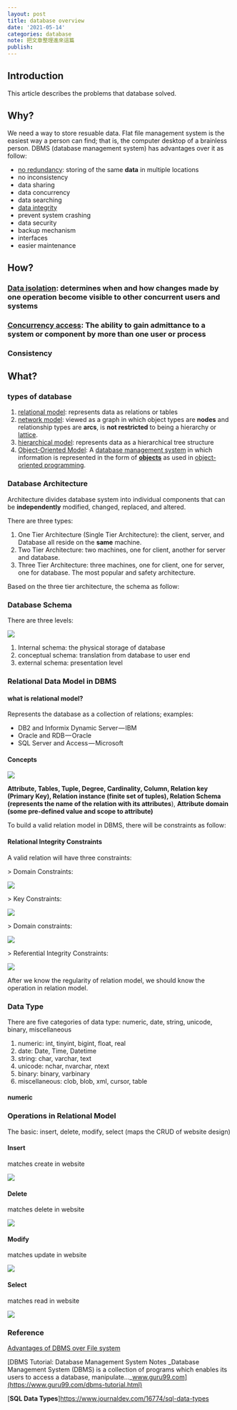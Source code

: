 ```yaml
---
layout: post
title: database overview
date: '2021-05-14'
categories: database
note: 把文章整理進來這篇
publish:
---
```


## Introduction

This article describes the problems that database solved.

## Why?

We need a way to store resuable data. Flat file management system is the easiest way a person can find; that is, the computer desktop of a brainless person. DBMS (database management system) has advantages over it as follow:

* [no redundancy](https://en.wikipedia.org/wiki/Data_redundancy): storing of the same **data** in multiple locations
* no inconsistency
* data sharing
* data concurrency
* data searching
* [data integrity]()
* prevent system crashing
* data security
* backup mechanism
* interfaces
* easier maintenance

## How?

### [Data isolation](https://en.wikipedia.org/wiki/Isolation_%28database_systems%29): determines when and how changes made by one operation become **visible** to other concurrent users and systems

### [Concurrency access](https://en.wikipedia.org/wiki/Concurrency_control): The ability to gain admittance to a system or component by more than one user or process

### Consistency

## What?

### types of database

1.  [relational model](https://en.wikipedia.org/wiki/Relational_model): represents data as relations or tables
2.  [network model](https://en.wikipedia.org/wiki/Network_model): viewed as a graph in which object types are **nodes** and relationship types are **arcs**, is **not restricted** to being a hierarchy or [lattice](https://en.wikipedia.org/wiki/Lattice_graph "Lattice graph").
3.  [hierarchical model](https://en.wikipedia.org/wiki/Hierarchical_database_model): represents data as a hierarchical tree structure
4.  [Object-Oriented Model](https://en.wikipedia.org/wiki/Object_database): A [database management system](https://en.wikipedia.org/wiki/Database_management_system "Database management system") in which information is represented in the form of [**objects**](https://en.wikipedia.org/wiki/Object_%28computer_science%29 "Object (computer science)") as used in [object-oriented programming](https://en.wikipedia.org/wiki/Object-oriented_programming "Object-oriented programming").

### Database Architecture

Architecture divides database system into individual components that can be **independently** modified, changed, replaced, and altered.

There are three types:

1.  One Tier Architecture (Single Tier Architecture): the client, server, and Database all reside on the **same** machine.
2.  Two Tier Architecture: two machines, one for client, another for server and database.
3.  Three Tier Architecture: three machines, one for client, one for server, one for database. The most popular and safety architecture.

Based on the three tier architecture, the schema as follow:

### Database Schema

There are three levels:

![](/Users/chenyongzhe/coding/practice_not_for_github/javascript_practice/medium-to-markdown/medium-export/posts/md_1623056197395/img/1__5BPi61Rq__wIzkcpVfEG9LQ.png)

1.  Internal schema: the physical storage of database
2.  conceptual schema: translation from database to user end
3.  external schema: presentation level

### Relational Data Model in DBMS

#### what is relational model?

Represents the database as a collection of relations; examples:

*   DB2 and Informix Dynamic Server — IBM
*   Oracle and RDB — Oracle
*   SQL Server and Access — Microsoft

#### Concepts

![](/Users/chenyongzhe/coding/practice_not_for_github/javascript_practice/medium-to-markdown/medium-export/posts/md_1623056197395/img/1__FDfTQCOyqDdn8ATt5ciyrw.png)

**Attribute, Tables, Tuple, Degree, Cardinality, Column, Relation key (Primary Key), Relation instance (finite set of tuples), Relation Schema (represents the name of the relation with its attributes**), **Attribute domain (some pre-defined value and scope to attribute)**

To build a valid relation model in DBMS, there will be constraints as follow:

#### Relational Integrity Constraints

A valid relation will have three constraints:

\> Domain Constraints:

![](/Users/chenyongzhe/coding/practice_not_for_github/javascript_practice/medium-to-markdown/medium-export/posts/md_1623056197395/img/1__1q6M1DAkvZedeWs6eM__qhA.png)

\> Key Constraints:

![](/Users/chenyongzhe/coding/practice_not_for_github/javascript_practice/medium-to-markdown/medium-export/posts/md_1623056197395/img/1__6KynFl2VCk60ZCpKMsf1iw.png)

\> Domain constraints:

![](/Users/chenyongzhe/coding/practice_not_for_github/javascript_practice/medium-to-markdown/medium-export/posts/md_1623056197395/img/1__YFp5E6gM8atkP1M6nOb3Tg.png)

\> Referential Integrity Constraints:

![](/Users/chenyongzhe/coding/practice_not_for_github/javascript_practice/medium-to-markdown/medium-export/posts/md_1623056197395/img/1__AujUNdlU3j5xT66CU__VeOQ.png)

After we know the regularity of relation model, we should know the operation in relation model.

### Data Type
There are five categories of data type: numeric, date, string, unicode, binary, miscellaneous
1. numeric: int, tinyint, bigint, float, real
2. date: Date, Time, Datetime
3. string: char, varchar, text
4. unicode: nchar, nvarchar, ntext
5. binary: binary, varbinary
6. miscellaneous: clob, blob, xml, cursor, table
#### numeric

### Operations in Relational Model

The basic: insert, delete, modify, select (maps the CRUD of website design)

#### Insert

matches create in website

![](/Users/chenyongzhe/coding/practice_not_for_github/javascript_practice/medium-to-markdown/medium-export/posts/md_1623056197395/img/1__jsdV71wNj9hZWuKQHqAq__g.png)

#### Delete

matches delete in website

![](/Users/chenyongzhe/coding/practice_not_for_github/javascript_practice/medium-to-markdown/medium-export/posts/md_1623056197395/img/1__QbMwvso62vuMkPTHtNMRtQ.png)

#### Modify

matches update in website

![](/Users/chenyongzhe/coding/practice_not_for_github/javascript_practice/medium-to-markdown/medium-export/posts/md_1623056197395/img/1__i5npysNgLSKNtEue8ub5ow.png)

#### Select

matches read in website

![](/Users/chenyongzhe/coding/practice_not_for_github/javascript_practice/medium-to-markdown/medium-export/posts/md_1623056197395/img/1__LSSZ0hKIaScNB__UsPdiY2A.png)

### Reference

[Advantages of DBMS over File system](https://www.geeksforgeeks.org/advantages-of-dbms-over-file-system/)

[DBMS Tutorial: Database Management System Notes
_Database Management System (DBMS) is a collection of programs which enables its users to access a database, manipulate…_www.guru99.com](https://www.guru99.com/dbms-tutorial.html)

[**SQL Data Types**]https://www.journaldev.com/16774/sql-data-types
